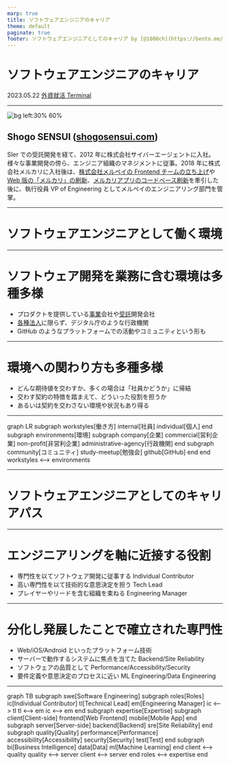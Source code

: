 ```yaml
---
marp: true
title: ソフトウェアエンジニアのキャリア
theme: default
paginate: true
footer: ソフトウェアエンジニアとしてのキャリア by [@1000ch](https://bento.me/1000ch)
---
```


<!-- _class: invert -->

# <!-- fit --> ソフトウェアエンジニアのキャリア

2023.05.22 [外資就活 Terminal](https://gaishishukatsu.com/lp/terminal)

---

![bg left:30% 60%](https://shogosensui.com/img/1000ch.avif)

## Shogo SENSUI ([shogosensui.com](https://shogosensui.com))

SIer での受託開発を経て、2012 年に株式会社サイバーエージェントに入社。様々な事業開発の傍ら、エンジニア組織のマネジメントに従事。2018 年に株式会社メルカリに入社後は、[株式会社メルペイの Frontend チームの立ち上げ](https://engineering.mercari.com/blog/entry/20201222-merpay-frontend/)や [Web 版の「メルカリ」の刷新](https://engineering.mercari.com/blog/entry/20210810-the-new-mercari-web/)、[メルカリアプリのコードベース刷新](https://engineering.mercari.com/blog/entry/20221213-ground-up-app/)を牽引した後に、執行役員 VP of Engineering としてメルペイのエンジニアリング部門を管掌。

---

<!-- _class: invert -->

# <!-- fit --> ソフトウェアエンジニアとして働く環境

---

<!-- _header: ソフトウェアエンジニアとして働く環境 -->

# ソフトウェア開発を業務に含む環境は多種多様

- プロダクトを提供している[事業](https://ja.wikipedia.org/wiki/%E4%BA%8B%E6%A5%AD)会社や[受託](https://ja.wikipedia.org/wiki/%E5%8F%97%E8%A8%97)開発会社
- [各種法人](https://ja.wikipedia.org/wiki/%E6%B3%95%E4%BA%BA)に限らず、デジタル庁のような行政機関
- GitHub のようなプラットフォームでの活動やコミュニティという形も

---

# 環境への関わり方も多種多様

- どんな期待値を交わすか、多くの場合は「社員かどうか」に帰結
- 交わす契約の特徴を踏まえて、どういった役割を担うか
- あるいは契約を交わさない環境や状況もあり得る

---

<!-- _header: ソフトウェアエンジニアリングが活きる環境 -->

<div class="mermaid">
graph LR
  subgraph workstyles[働き方]
    internal[社員]
    individual[個人]
  end
  subgraph environments[環境]
    subgraph company[企業]
      commercial[営利企業]
      non-profit[非営利企業]
      administrative-agency[行政機関]
    end
    subgraph community[コミュニティ]
      study-meetup[勉強会]
      github[GitHub]
    end
  end
  workstyles <--> environments
</div>

---

<!-- _class: invert -->

# <!-- fit --> ソフトウェアエンジニアとしてのキャリアパス

---

<!-- _header: ソフトウェアエンジニアとしてのキャリアパス -->

# エンジニアリングを軸に近接する役割

- 専門性を以てソフトウェア開発に従事する Individual Contributor
- 高い専門性を以て技術的な意思決定を担う Tech Lead
- プレイヤーやリードを含む組織を束ねる Engineering Manager

---

<!-- _header: ソフトウェアエンジニアとしてのキャリアパス -->

# 分化し発展したことで確立された専門性

- Web/iOS/Android といったプラットフォーム技術
- サーバーで動作するシステムに焦点を当てた Backend/Site Reliability
- ソフトウェアの品質として Performance/Accessibility/Security
- 要件定義や意思決定のプロセスに近い ML Engineering/Data Engineering

---

<!-- _header: ソフトウェアエンジニアとしてのキャリアパス -->

<div class="mermaid">
graph TB
  subgraph swe[Software Engineering]
    subgraph roles[Roles]
      ic[Individual Contributor]
      tl[Technical Lead]
      em[Engineering Manager]
      ic <--> tl
      tl <--> em
      ic <--> em
    end
    subgraph expertise[Expertise]
      subgraph client[Client-side]
        frontend[Web Frontend]
        mobile[Mobile App]
      end
      subgraph server[Server-side]
        backend[Backend]
        sre[Site Reliability]
      end
      subgraph quality[Quality]
        performance[Performance]
        accessibility[Accessibility]
        security[Security]
        test[Test]
      end
      subgraph bi[Business Intelligence]
        data[Data]
        ml[Machine Learning]
      end
      client <--> quality
      quality <--> server
      client <--> server
    end
    roles <--> expertise
  end
</div>

<script type="module">
import mermaid from 'https://unpkg.com/mermaid@10/dist/mermaid.esm.min.mjs';
mermaid.initialize({startOnLoad: true});
</script>
